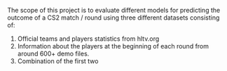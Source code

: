 The scope of this project is to evaluate different models for predicting the outcome of a CS2 match / round using three different datasets consisting of:
1. Official teams and players statistics from hltv.org
2. Information about the players at the beginning of each round from around 600+ demo files.
3. Combination of the first two

